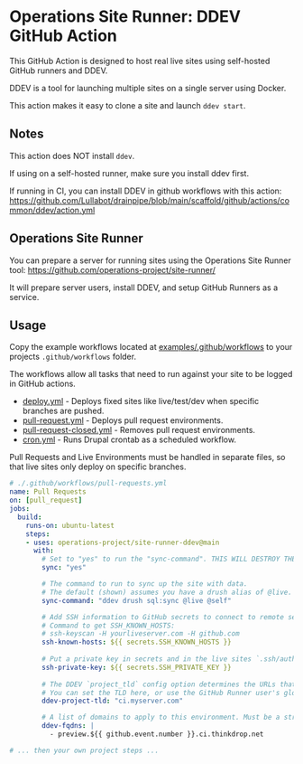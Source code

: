 # Operations Site Runner: DDEV GitHub Action

This GitHub Action is designed to host real live sites using self-hosted GitHub runners and DDEV.

DDEV is a tool for launching multiple sites on a single server using Docker.

This action makes it easy to clone a site and launch `ddev start`.

Notes
-----

This action does NOT install `ddev`. 

If using on a self-hosted runner, make sure you install ddev first.

If running in CI, you can install DDEV in github workflows with this action: https://github.com/Lullabot/drainpipe/blob/main/scaffold/github/actions/common/ddev/action.yml

Operations Site Runner
----------------------

You can prepare a server for running sites using the Operations Site Runner tool: https://github.com/operations-project/site-runner/

It will prepare server users, install DDEV, and setup GitHub Runners as a service.

Usage
-----

Copy the example workflows located at [examples/.github/workflows](./examples/.github/workflows) to your projects `.github/workflows` folder.

The workflows allow all tasks that need to run against your site to be logged in GitHub actions.

- [deploy.yml](./examples/.github/workflows/deploy.yml) - Deploys fixed sites like live/test/dev when specific branches are pushed.
- [pull-request.yml](./examples/.github/workflows/pull-request.yml) - Deploys pull request environments.
- [pull-request-closed.yml](./examples/.github/workflows/pull-request-closed.yml) - Removes pull request environments.
- [cron.yml](./examples/.github/workflows/cron.yml) - Runs Drupal crontab as a scheduled workflow.

Pull Requests and Live Environments must be handled in separate files, so that live sites only deploy on specific branches.

```yaml
# ./.github/workflows/pull-requests.yml
name: Pull Requests
on: [pull_request]
jobs:
  build:
    runs-on: ubuntu-latest
    steps:
    - uses: operations-project/site-runner-ddev@main
      with:
        # Set to "yes" to run the "sync-command". THIS WILL DESTROY THE SITE DATA.
        sync: "yes"

        # The command to run to sync up the site with data. 
        # The default (shown) assumes you have a drush alias of @live.
        sync-command: "ddev drush sql:sync @live @self"

        # Add SSH information to GitHub secrets to connect to remote servers.
        # Command to get SSH_KNOWN_HOSTS:
        # ssh-keyscan -H yourliveserver.com -H github.com 
        ssh-known-hosts: ${{ secrets.SSH_KNOWN_HOSTS }}
        
        # Put a private key in secrets and in the live sites `.ssh/authorized_keys` file.
        ssh-private-key: ${{ secrets.SSH_PRIVATE_KEY }}
        
        # The DDEV `project_tld` config option determines the URLs that are created for the sites.
        # You can set the TLD here, or use the GitHub Runner user's global ddev config.
        ddev-project-tld: "ci.myserver.com"

        # A list of domains to apply to this environment. Must be a string because of github actions.
        ddev-fqdns: |
          - preview.${{ github.event.number }}.ci.thinkdrop.net

# ... then your own project steps ...
```

